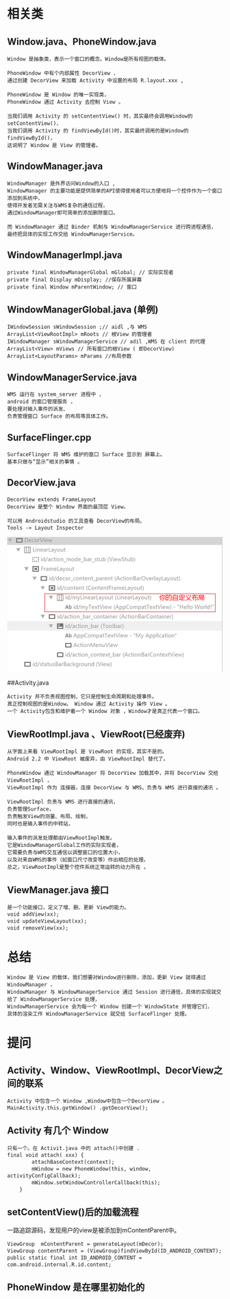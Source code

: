 # 相关类


## Window.java、PhoneWindow.java
```text
Window 是抽象类，表示一个窗口的概念。Window是所有视图的载体。

PhoneWindow 中有个内部属性 DecorView ，
通过创建 DecorView 来加载 Activity 中设置的布局 R.layout.xxx ,

PhoneWindow 是 Window 的唯一实现类，
PhoneWindow 通过 Activity 去控制 View 。

当我们调用 Activity 的 setContentView() 时，其实最终会调用Window的setContentView()，
当我们调用 Activity 的 findViewById()时，其实最终调用的是Window的findViewById()，
这说明了 Window 是 View 的管理者。
```


## WindowManager.java
```text
WindowManager 是外界访问Window的入口 ,
WindowManager 的主要功能是提供简单的API使得使用者可以方便地将一个控件作为一个窗口添加到系统中，
使得开发者无需关注与WMS复杂的通信过程，
通过WindowManager即可简单的添加删除窗口。

而 WindowManager 通过 Binder 机制与 WindowManagerService 进行跨进程通信，
最终把具体的实现工作交给 WindowManagerService。
```

## WindowManagerImpl.java
 ```text
private final WindowManagerGlobal mGlobal; // 实际实现者
private final Display mDisplay; //保存所属屏幕
private final Window mParentWindow; // 窗口
 ``` 
 
 
## WindowManagerGlobal.java (单例)
```text
IWindowSession sWindowSession ;// aidl ,与 WMS
ArrayList<ViewRootImpl> mRoots // 根View 的管理者
IWindowManager sWindowManagerService // adil ,WMS 在 client 的代理
ArrayList<View> mViews // 所有窗口的根View ( 即DecorView)
ArrayList<LayoutParams> mParams //布局参数
``` 


## WindowManagerService.java
```text
WMS 运行在 system_server 进程中 ，
android 的窗口管理服务 ，
要处理对输入事件的派发、
负责管理窗口 Surface 的布局等具体工作。
```

## SurfaceFlinger.cpp
```text
SurfaceFlinger 将 WMS 维护的窗口 Surface 显示到 屏幕上。
基本只做与“显示”相关的事情 。 
```

 
 ##  DecorView.java
 ```text
 DecorView extends FrameLayout 
 DecorView 是整个 Window 界面的最顶层 View。
 
可以用 Androidstudio 的工具查看 DecorView的布局。
Tools -> Layout Inspector 
 ```
 ![](../pics/DecorView结构.png)
 


 ##Activity.java
 ```text
 Activity 并不负责视图控制，它只是控制生命周期和处理事件。
 真正控制视图的是Window。 Window 通过 Activity 操作 View 。
 一个 Activity包含和维护着一个 Window 对象 ，Window才是真正代表一个窗口。
 ```
 
 

 
## ViewRootImpl.java 、ViewRoot(已经废弃)
```text
从字面上来看 ViewRootImpl 是 ViewRoot 的实现，其实不是的。
Android 2.2 中 ViewRoot 被废弃，由 ViewRootImpl 替代了。

PhoneWindow 通过 WindowManager 将 DecorView 加载其中，并将 DecorView 交给 ViewRootImpl ，
ViewRootImpl 作为 连接器，连接 DecorView 与 WMS，负责与 WMS 进行直接的通讯 。

ViewRootImpl 负责与 WMS 进行直接的通讯，
负责管理Surface，
负责触发View的测量、布局、绘制，
同时也是输入事件的中转站，

输入事件的派发处理都由ViewRootImpl触发。
它是WindowManagerGlobal工作的实际实现者，
它需要负责与WMS交互通信以调整窗口的位置大小，
以及对来自WMS的事件（如窗口尺寸改变等）作出相应的处理。
总之，ViewRootImpl是整个控件系统正常运转的动力所在 。
```

## ViewManager.java 接口
```text
是一个功能接口，定义了增、删、更新 View的能力。
void addView(xx);
void updateViewLayout(xx);
void removeView(xx);
```


# 总结
```text
Window 是 View 的载体，我们想要对Window进行删除，添加，更新 View 就得通过 WindowManager ，
WindowManager 与 WindowManagerService 通过 Session 进行通信，具体的实现就交给了 WindowManagerService 处理，
WindowManagerService 会为每一个 Window 创建一个 WindowState 并管理它们，
具体的渲染工作 WindowManagerService 就交给 SurfaceFlinger 处理。
```


# 提问
## Activity、Window、ViewRootImpl、DecorView之间的联系
```text
Activity 中包含一个 Window ,Window中包含一个DecorView 。
MainActivity.this.getWindow() .getDecorView();
```
 
## Activity 有几个 Window
```text
只有一个。在 Activit.java 中的 attach()中创建 .
final void attach( xxx) {
        attachBaseContext(context);
        mWindow = new PhoneWindow(this, window, activityConfigCallback);
        mWindow.setWindowControllerCallback(this);
    }
```
 
##  setContentView()后的加载流程

一路追踪源码，发现用户的view是被添加到mContentParent中。
```text
ViewGroup  mContentParent = generateLayout(mDecor);
ViewGroup contentParent = (ViewGroup)findViewById(ID_ANDROID_CONTENT);
public static final int ID_ANDROID_CONTENT = com.android.internal.R.id.content;
```

##  PhoneWindow 是在哪里初始化的
```text

```


